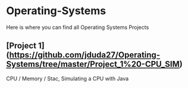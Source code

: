 # Operating-Systems
Here is where you can find all Operating Systems Projects
## [Project 1] (https://github.com/jduda27/Operating-Systems/tree/master/Project_1%20-CPU_SIM)
CPU / Memory / Stac, Simulating a CPU with Java

